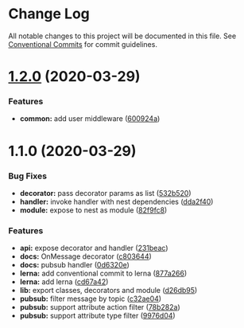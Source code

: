 # Change Log

All notable changes to this project will be documented in this file.
See [Conventional Commits](https://conventionalcommits.org) for commit guidelines.

# [1.2.0](https://github.com/skore-io/nest-firebase/compare/v1.1.0...v1.2.0) (2020-03-29)


### Features

* **common:** add user middleware ([600924a](https://github.com/skore-io/nest-firebase/commit/600924a163bfd99706dc5d77bffe5e8fdac93bb0))





# 1.1.0 (2020-03-29)


### Bug Fixes

* **decorator:** pass decorator params as list ([532b520](https://github.com/skore-io/nest-firebase/commit/532b5203ce1559e8753a34f8bb81569f9b9fe8c1))
* **handler:** invoke handler with nest dependencies ([dda2f40](https://github.com/skore-io/nest-firebase/commit/dda2f400392af5aea657aa5dbf055de035366e7b))
* **module:** expose to nest as module ([82f9fc8](https://github.com/skore-io/nest-firebase/commit/82f9fc804d107b5ef9d366c848c0c381c1fe751b))


### Features

* **api:** expose decorator and handler ([231beac](https://github.com/skore-io/nest-firebase/commit/231beac7c12e499185ea2e00e6a09f0fb8a1c462))
* **docs:** OnMessage decorator ([c803644](https://github.com/skore-io/nest-firebase/commit/c803644d4518fa64c8b78a790fc478ba804deea1))
* **docs:** pubsub handler ([0d6320e](https://github.com/skore-io/nest-firebase/commit/0d6320eefe89c2e6de796ec27bd4987630e8b587))
* **lerna:** add conventional commit to lerna ([877a266](https://github.com/skore-io/nest-firebase/commit/877a2663b94359cfcfaf57ab64992fb7a152c45d))
* **lerna:** add lerna ([cd67a42](https://github.com/skore-io/nest-firebase/commit/cd67a426e30427794e43e83b6cd95cd12f7fef44))
* **lib:** export classes, decorators and module ([d26db95](https://github.com/skore-io/nest-firebase/commit/d26db95c21a1031d0540e5419a7d6122e873c467))
* **pubsub:** filter message by topic ([c32ae04](https://github.com/skore-io/nest-firebase/commit/c32ae04e6d5d003b4f67c706d6f55fd0127864b5))
* **pubsub:** support attribute action filter ([78b282a](https://github.com/skore-io/nest-firebase/commit/78b282af97abf1eeea85746cd4ca002cd9606866))
* **pubsub:** support attribute type filter ([9976d04](https://github.com/skore-io/nest-firebase/commit/9976d0470a33afdd8a600661fd43f3e4218de681))
